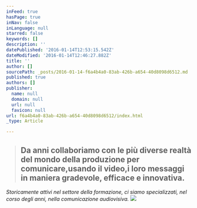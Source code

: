 ```yaml
---
inFeed: true
hasPage: true
inNav: false
inLanguage: null
starred: false
keywords: []
description: ''
datePublished: '2016-01-14T12:53:15.542Z'
dateModified: '2016-01-14T12:46:27.882Z'
title: ''
author: []
sourcePath: _posts/2016-01-14-f6a4b4a0-83ab-426b-a654-40d8098d6512.md
published: true
authors: []
publisher:
  name: null
  domain: null
  url: null
  favicon: null
url: f6a4b4a0-83ab-426b-a654-40d8098d6512/index.html
_type: Article

---
```

> ## Da anni collaboriamo con le più diverse realtà del mondo della produzione per comunicare,usando il video,i loro messaggi in maniera gradevole, efficace e innovativa.

_Storicamente attivi nel settore della formazione, ci siamo specializzati, nel corso degli anni, nella comunicazione audiovisiva._
![](https://the-grid-user-content.s3-us-west-2.amazonaws.com/1915bcdf-cdcb-4a30-b72e-765a55fe4335.jpg)